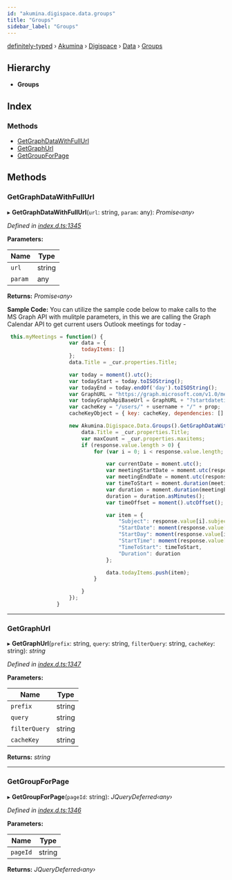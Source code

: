 ```yaml
---
id: "akumina.digispace.data.groups"
title: "Groups"
sidebar_label: "Groups"
---
```


[definitely-typed](../index.md) › [Akumina](../modules/akumina.md) › [Digispace](../modules/akumina.digispace.md) › [Data](../modules/akumina.digispace.data.md) › [Groups](akumina.digispace.data.groups.md)

## Hierarchy

* **Groups**

## Index

### Methods

* [GetGraphDataWithFullUrl](akumina.digispace.data.groups.md#getgraphdatawithfullurl)
* [GetGraphUrl](akumina.digispace.data.groups.md#getgraphurl)
* [GetGroupForPage](akumina.digispace.data.groups.md#getgroupforpage)

## Methods

###  GetGraphDataWithFullUrl

▸ **GetGraphDataWithFullUrl**(`url`: string, `param`: any): *Promise‹any›*

*Defined in [index.d.ts:1345](https://github.com/DefinitelyTyped/DefinitelyTyped/blob/0b97a539e8/types/akumina-core/index.d.ts#L1345)*

**Parameters:**

Name | Type |
------ | ------ |
`url` | string |
`param` | any |

**Returns:** *Promise‹any›*

**Sample Code:** You can utilize the sample code below to make calls to the MS Graph API with mulitple parameters, in this we are calling the Graph Calendar API to get current users Outlook meetings for today - 
```javascript
 this.myMeetings = function() {
                    var data = {
                        todayItems: []
                    };
                    data.Title = _cur.properties.Title;

                    var today = moment().utc();
                    var todayStart = today.toISOString();
                    var todayEnd = today.endOf('day').toISOString();
                    var GraphURL = "https://graph.microsoft.com/v1.0/me/calendarview";
                    var todayGraphApiBaseUrl = GraphURL + "?startdatetime=" + todayStart + "&enddatetime=" + todayEnd + "&$top=" + _cur.properties.MaxItems + "&$select=subject,start,end";
                    var cacheKey = "/users/" + username + "/" + prop;
                    cacheKeyObject = { key: cacheKey, dependencies: [] };

                    new Akumina.Digispace.Data.Groups().GetGraphDataWithFullUrl(todayGraphApiBaseUrl, cacheKeyObject).done(function(response) {
                        data.Title = _cur.properties.Title;
                        var maxCount = _cur.properties.maxitems;
                        if (response.value.length > 0) {
                            for (var i = 0; i < response.value.length; i++) {

                                var currentDate = moment.utc();
                                var meetingStartDate = moment.utc(response.value[i].start.dateTime);
                                var meetingEndDate = moment.utc(response.value[i].end.dateTime);
                                var timeToStart = moment.duration(meetingStartDate.diff(currentDate));
                                var duration = moment.duration(meetingEndDate.diff(meetingStartDate));
                                duration = duration.asMinutes();
                                var timeOffset = moment().utcOffset();

                                var item = {
                                    "Subject": response.value[i].subject,
                                    "StartDate": moment(response.value[i].start.dateTime).add('minutes', timeOffset).format("MM/DD"),
                                    "StartDay": moment(response.value[i].start.dateTime).add('minutes', timeOffset).format("dddd"),
                                    "StartTime": moment(response.value[i].start.dateTime).add('minutes', timeOffset).format("hh:mm A"),
                                    "TimeToStart": timeToStart,
                                    "Duration": duration
                                };

                                data.todayItems.push(item);
                            }

                        } 
                    });
                }
```

___

###  GetGraphUrl

▸ **GetGraphUrl**(`prefix`: string, `query`: string, `filterQuery`: string, `cacheKey`: string): *string*

*Defined in [index.d.ts:1347](https://github.com/DefinitelyTyped/DefinitelyTyped/blob/0b97a539e8/types/akumina-core/index.d.ts#L1347)*

**Parameters:**

Name | Type |
------ | ------ |
`prefix` | string |
`query` | string |
`filterQuery` | string |
`cacheKey` | string |

**Returns:** *string*

___

###  GetGroupForPage

▸ **GetGroupForPage**(`pageId`: string): *JQueryDeferred‹any›*

*Defined in [index.d.ts:1346](https://github.com/DefinitelyTyped/DefinitelyTyped/blob/0b97a539e8/types/akumina-core/index.d.ts#L1346)*

**Parameters:**

Name | Type |
------ | ------ |
`pageId` | string |

**Returns:** *JQueryDeferred‹any›*
